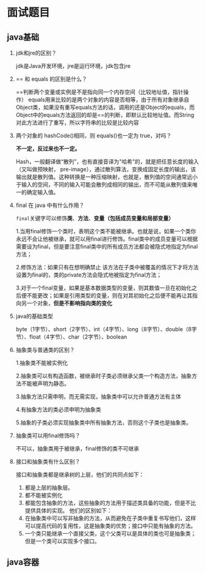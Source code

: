 # 面试题目

## java基础

1. jdk和jre的区别？

   jdk是Java开发环境，jre是运行环境，jdk包含jre

   

2. == 和 equals 的区别是什么？

   ==判断两个变量或实例是不是指向同一个内存空间（比较地址值，指针操作）
   equals用来比较的是两个对象的内容是否相等，由于所有对象继承自Object类，如果没有重写equals方法的话，调用的还是Object的equals，而Object中的equals方法返回的却是==的判断，即默认比较地址值。而String对此方法进行了重写，所以字符串的比较是比较内容

   

3. 两个对象的 hashCode()相同，则 equals()也一定为 true，对吗？

   **不一定，反过来也不一定。**

   Hash，一般翻译做“散列”，也有直接音译为"哈希"的，就是把任意长度的输入（又叫做预映射， pre-image），通过散列算法，变换成固定长度的输出，该输出就是散列值。这种转换是一种压缩映射，也就是，散列值的空间通常远小于输入的空间，不同的输入可能会散列成相同的输出，而不可能从散列值来唯一的确定输入值。

4. final 在 java 中有什么作用？

   `final`关键字可以修饰**类**、**方法**、**变量（包括成员变量和局部变量）**

   1.当用final修饰一个类时，表明这个类不能被继承。也就是说，如果一个类你永远不会让他被继承，就可以用final进行修饰。final类中的成员变量可以根据需要设为final，但是要注意final类中的所有成员方法都会被隐式地指定为final方法；

   2.修饰方法：如果只有在想明确禁止 该方法在子类中被覆盖的情况下才将方法设置为final的，类的private方法会隐式地被指定为final方法；

   3.对于一个final变量，如果是基本数据类型的变量，则其数值一旦在初始化之后便不能更改；如果是引用类型的变量，则在对其初始化之后便不能再让其指向另一个对象，**但是不影响指向类的变化**
   
5. java的基础类型

   byte（1字节）、short（2字节）、int（4字节）、long（8字节）、double（8字节）、float（4字节）、char（2字节）、boolean

6. 抽象类与普通类的区别？

   1.抽象类不能被实例化

   2.抽象类可以有构造函数，被继承时子类必须继承父类一个构造方法，抽象方法不能被声明为静态。

   3.抽象方法只需申明，而无需实现，抽象类中可以允许普通方法有主体

   4.有抽象方法的类必须申明为抽象类

   5.抽象的子类必须实现抽象类中所有抽象方法，否则这个子类也是抽象类。

7. 抽象类可以用final修饰吗？

   不可以，抽象类用于被继承，final修饰的类不可继承
   
8. 接口和抽象类有什么区别？

   接口和抽象类都是继承树的上层，他们的共同点如下：
   1)	都是上层的抽象层。
   2)	都不能被实例化
   3)	都能包含抽象的方法，这些抽象的方法用于描述类具备的功能，但是不比提供具体的实现。
   他们的区别如下：
   1)	在抽象类中可以写非抽象的方法，从而避免在子类中重复书写他们，这样可以提高代码的复用性，这是抽象类的优势；接口中只能有抽象的方法。
   2)	一个类只能继承一个直接父类，这个父类可以是具体的类也可是抽象类；但是一个类可以实现多个接口。

   

## java容器

   